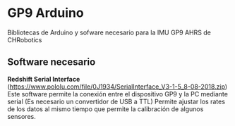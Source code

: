 # GP9 Arduino
Bibliotecas de Arduino y sofware necesario para la IMU GP9 AHRS de CHRobotics
## Software necesario 
**Redshift Serial Interface** (https://www.pololu.com/file/0J1934/SerialInterface_V3-1-5_8-08-2018.zip)
Este software permite la conexión entre el dispositivo GP9 y la PC mediante serial (Es necesario un convertidor de USB a TTL) 
Permite ajustar los rates de los datos al mismo tiempo que permite la calibración de algunos sensores.
